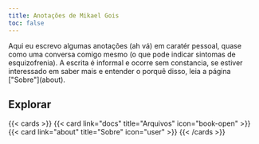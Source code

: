 ```yaml
---
title: Anotações de Mikael Gois
toc: false
---
```


<p>Aqui eu escrevo algumas anotações (ah vá) em caratér pessoal, 
    quase como uma conversa comigo mesmo (o que pode indicar sintomas de esquizofrenia).
    A escrita é informal e ocorre sem constancia, 
    se estiver interessado em saber mais e entender o porquê disso, 
    leia a página ["Sobre"](about).</p>

## Explorar

{{< cards >}}
  {{< card link="docs" title="Arquivos" icon="book-open" >}}
  {{< card link="about" title="Sobre" icon="user" >}}
{{< /cards >}}

<!-- ## Documentation

For more information, visit [Hextra](https://imfing.github.io/hextra). -->
